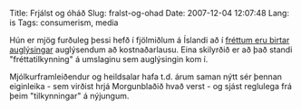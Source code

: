 Title: Frjálst og óháð
Slug: fralst-og-ohad
Date: 2007-12-04 12:07:48
Lang: is
Tags: consumerism, media

Hún er mjög furðuleg þessi hefð í fjölmiðlum á Íslandi að í [fréttum eru birtar auglýsingar][1] auglýsendum að kostnaðarlausu. Eina skilyrðið er að það standi "fréttatilkynning" á umslaginu sem auglýsingin kom í.

Mjólkurframleiðendur og heildsalar hafa t.d. árum saman nýtt sér þennan eiginleika - sem virðist hrjá Morgunblaðið hvað verst - og sjást reglulega frá þeim "tilkynningar" á nýjungum.

[1]: http://www.escape.is/2007/12/03/nu-ver%c3%b0a-sag%c3%b0ar-frettatilkynningar/